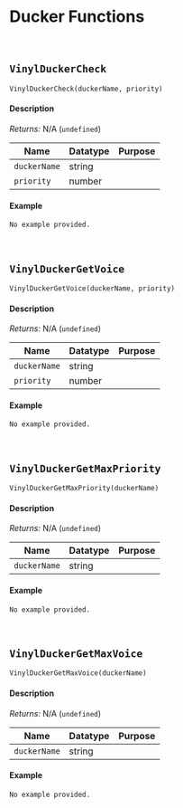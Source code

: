 # Ducker Functions

&nbsp;

## `VinylDuckerCheck`

`VinylDuckerCheck(duckerName, priority)`

<!-- tabs:start -->

#### **Description**

*Returns:* N/A (`undefined`)

|Name        |Datatype|Purpose                                      |
|------------|--------|---------------------------------------------|
|`duckerName`|string  |                                             |
|`priority`  |number  |                                             |

#### **Example**

```gml
No example provided.
```

<!-- tabs:end -->

&nbsp;

## `VinylDuckerGetVoice`

`VinylDuckerGetVoice(duckerName, priority)`

<!-- tabs:start -->

#### **Description**

*Returns:* N/A (`undefined`)

|Name        |Datatype|Purpose                                      |
|------------|--------|---------------------------------------------|
|`duckerName`|string  |                                             |
|`priority`  |number  |                                             |

#### **Example**

```gml
No example provided.
```

<!-- tabs:end -->

&nbsp;

## `VinylDuckerGetMaxPriority`

`VinylDuckerGetMaxPriority(duckerName)`

<!-- tabs:start -->

#### **Description**

*Returns:* N/A (`undefined`)

|Name        |Datatype|Purpose                                      |
|------------|--------|---------------------------------------------|
|`duckerName`|string  |                                             |

#### **Example**

```gml
No example provided.
```

<!-- tabs:end -->

&nbsp;

## `VinylDuckerGetMaxVoice`

`VinylDuckerGetMaxVoice(duckerName)`

<!-- tabs:start -->

#### **Description**

*Returns:* N/A (`undefined`)

|Name        |Datatype|Purpose                                      |
|------------|--------|---------------------------------------------|
|`duckerName`|string  |                                             |

#### **Example**

```gml
No example provided.
```

<!-- tabs:end -->